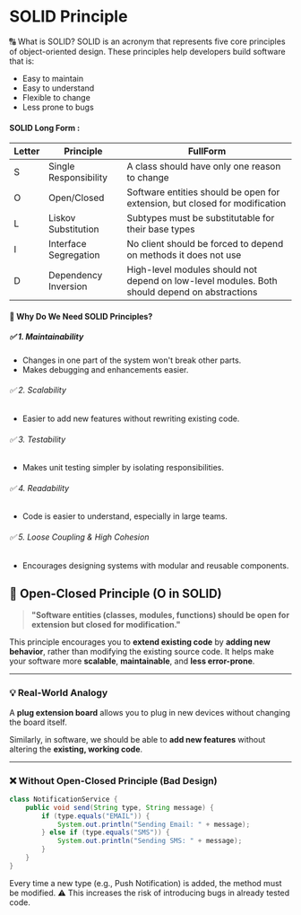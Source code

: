 
# SOLID Principle
🔠 What is SOLID?
SOLID is an acronym that represents five core principles of object-oriented design. These principles help developers build software that is:

- Easy to maintain
- Easy to understand
- Flexible to change
- Less prone to bugs
#### SOLID Long Form : 
| Letter | Principle             | FullForm                          |
|--------|-----------------------|-----------------------------------|
| S      | Single Responsibility | A class should have only one reason to change |
| O      | Open/Closed           | Software entities should be open for extension, but closed for modification |
| L      | Liskov Substitution   | Subtypes must be substitutable for their base types |
| I      | Interface Segregation | No client should be forced to depend on methods it does not use |
| D      | Dependency Inversion  | High-level modules should not depend on low-level modules. Both should depend on abstractions |

#### 🎯 Why Do We Need SOLID Principles?
##### ✅ 1. Maintainability
- Changes in one part of the system won't break other parts.
- Makes debugging and enhancements easier.

###### ✅ 2. Scalability
- Easier to add new features without rewriting existing code.

###### ✅ 3. Testability
- Makes unit testing simpler by isolating responsibilities.

###### ✅ 4. Readability
- Code is easier to understand, especially in large teams.

###### ✅ 5. Loose Coupling & High Cohesion
- Encourages designing systems with modular and reusable components.
## 🧱 Open-Closed Principle (O in SOLID)

> **"Software entities (classes, modules, functions) should be open for extension but closed for modification."**

This principle encourages you to **extend existing code** by **adding new behavior**, rather than modifying the existing source code. It helps make your software more **scalable**, **maintainable**, and **less error-prone**.

---

### 💡 Real-World Analogy

A **plug extension board** allows you to plug in new devices without changing the board itself.

Similarly, in software, we should be able to **add new features** without altering the **existing, working code**.

---

### ❌ Without Open-Closed Principle (Bad Design)

```java
class NotificationService {
    public void send(String type, String message) {
        if (type.equals("EMAIL")) {
            System.out.println("Sending Email: " + message);
        } else if (type.equals("SMS")) {
            System.out.println("Sending SMS: " + message);
        }
    }
}
```
Every time a new type (e.g., Push Notification) is added, the method must be modified.
⚠️ This increases the risk of introducing bugs in already tested code.

